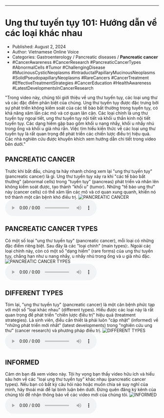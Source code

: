 
---

# Ung thư tuyến tụy 101: Hướng dẫn về các loại khác nhau

- Published: August 2, 2024
- Author: Vietnamese Online Voice
- Categories: Gastroenterology / Pancreatic diseases / **Pancreatic cancer**
- #CancerAwareness #CancerResearch #PancreaticCancerTypes #AbnormalCells #Tumor #ChallengingDisease #MucinousCysticNeoplasms #IntraductalPapillaryMucinousNeoplasms #SolidPseudopapillaryNeoplasms #RareCancers #CancerTreatment #EffectiveTreatmentStrategies #CancerEducation #HealthAwareness #LatestDevelopmentsInCancerResearch

"Trong video này, chúng tôi giới thiệu về ung thư tuyến tụy, các loại ung thư và các đặc điểm phân biệt của chúng. Ung thư tuyến tụy được đặc trưng bởi sự phát triển không kiểm soát của các tế bào bất thường trong tuyến tụy, có khả năng xâm lấn các mô và cơ quan lân cận. Các loại chính là ung thư tuyến tụy ngoại tiết, ung thư tuyến tụy nội tiết và khối u thần kinh nội tiết tuyến tụy. Các dạng hiếm gặp bao gồm khối u nang nhầy, khối u nhầy nhú trong ống và khối u giả nhú rắn. Việc tìm hiểu kiến ​​thức về các loại ung thư tuyến tụy là rất quan trọng để phát triển các chiến lược điều trị hiệu quả. Các nhà nghiên cứu được khuyến khích xem hướng dẫn chi tiết trong video bên dưới."


## PANCREATIC CANCER

Trước khi bắt đầu, chúng ta hãy nhanh chóng xem lại "ung thư tuyến tụy" (pancreatic cancer) là gì. Ung thư tuyến tụy xảy ra khi "các tế bào bất thường" (abnormal cells) trong "tuyến tụy" (pancreas) phát triển và nhân lên không kiểm soát được, tạo thành "khối u" (tumor). Những "tế bào ung thư" này (cancer cells) có thể xâm lấn các mô và cơ quan xung quanh, khiến nó trở thành một căn bệnh khó điều trị.
![PANCREATIC CANCER](https://http-archiver-apis-production-80.schnworks.com/storage/images/transitions/2024-08-02/transition-18713148239-Montserrat-Regular-4A148C.jpg)
<audio controls>
    <source src="https://http-archiver-apis-production-80.schnworks.com/storage/storage/audio/file-37534381391.mp3" type="audio/mpeg">
</audio>



## PANCREATIC CANCER TYPES

Có một số loại "ung thư tuyến tụy" (pancreatic cancer), mỗi loại có những đặc điểm riêng biệt. Sau đây là các "loại chính" (main types):. Ngoài các loại chính này, còn có một số "dạng hiếm" (rare forms) của ung thư tuyến tụy, chẳng hạn như u nang nhầy, u nhầy nhú trong ống và u giả nhú đặc.
![PANCREATIC CANCER TYPES](https://http-archiver-apis-production-80.schnworks.com/storage/images/transitions/2024-08-02/transition--29802838700-Montserrat-Thin-9C27B0.jpg)
<audio controls>
    <source src="https://http-archiver-apis-production-80.schnworks.com/storage/storage/audio/file-28387590810.mp3" type="audio/mpeg">
</audio>



## DIFFERENT TYPES

Tóm lại, "ung thư tuyến tụy" (pancreatic cancer) là một căn bệnh phức tạp với một số "loại khác nhau" (different types). Hiểu được các loại này là rất quan trọng để phát triển "chiến lược điều trị" hiệu quả (treatment strategies). Là sinh viên, điều cần thiết là phải luôn "cập nhật" (informed) về "những phát triển mới nhất" (latest developments) trong "nghiên cứu ung thư" (cancer research) và phương pháp điều trị.
![DIFFERENT TYPES](https://http-archiver-apis-production-80.schnworks.com/storage/images/transitions/2024-08-02/transition--12957248928-Montserrat-SemiBold-673AB7.jpg)
<audio controls>
    <source src="https://http-archiver-apis-production-80.schnworks.com/storage/storage/audio/file-5475208448.mp3" type="audio/mpeg">
</audio>



## INFORMED

Cảm ơn bạn đã xem video này. Tôi hy vọng bạn thấy video hữu ích và hiểu sâu hơn về các "loại ung thư tuyến tụy" khác nhau (pancreatic cancer types). Nếu bạn có bất kỳ câu hỏi nào hoặc muốn chia sẻ suy nghĩ của mình, hãy thoải mái để lại bình luận bên dưới. Đừng quên đăng ký kênh của chúng tôi để nhận thông báo về các video mới của chúng tôi.
![INFORMED](https://http-archiver-apis-production-80.schnworks.com/storage/images/transitions/2024-08-02/transition-21749148874-Montserrat-Black-880E4F.jpg)
<audio controls>
    <source src="https://http-archiver-apis-production-80.schnworks.com/storage/storage/audio/file-24112406160.mp3" type="audio/mpeg">
</audio>

